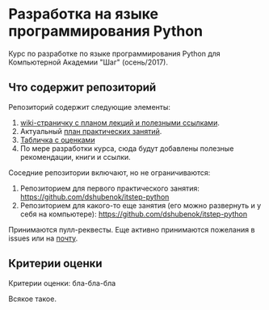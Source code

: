 # Разработка на языке программирования Python

Курс по разработке по языке программирования Python для Компьютерной Академии "Шаг" (осень/2017).

## Что содержит репозиторий

Репозиторий содержит следующие элементы:

1. [wiki-страничку с планом лекций и полезными ссылками](https://github.com/dshubenok/itstep-python/wiki).
2. Актуальный [план практических занятий](https://github.com/dshubenok/itstep-python/wiki).
3. [Табличка с оценками](https://docs.google.com/spreadsheets/d/1prNqt-UgB7AK2fJ-pDh0-WQ3-4WDGBOZTBSuT-WAd1w/edit#gid=0)
4. По мере разработки курса, сюда будут добавлены полезные рекомендации, книги и ссылки.

Соседние репозитории включают, но не ограничиваются:

1. Репозиторием для первого практического занятия: https://github.com/dshubenok/itstep-python
2. Репозиторием для какого-то еще занятия (его можно развернуть и у себя на компьютере): https://github.com/dshubenok/itstep-python

Принимаются пулл-реквесты. Еще активно принимаются пожелания в issues или на [почту](dshubenok93@gmail.com).

## Критерии оценки

Критерии оценки: бла-бла-бла

Всякое такое. 
